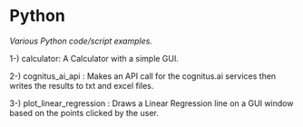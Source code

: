 # Python
*Various Python code/script examples.* <br/>

1-) calculator: A Calculator with a simple GUI.<br/> 

2-) cognitus_ai_api : Makes an API call for the cognitus.ai services then writes the results to txt and excel files.<br/>

3-) plot_linear_regression : Draws a Linear Regression line on a GUI window based on the points clicked by the user.<br/>
